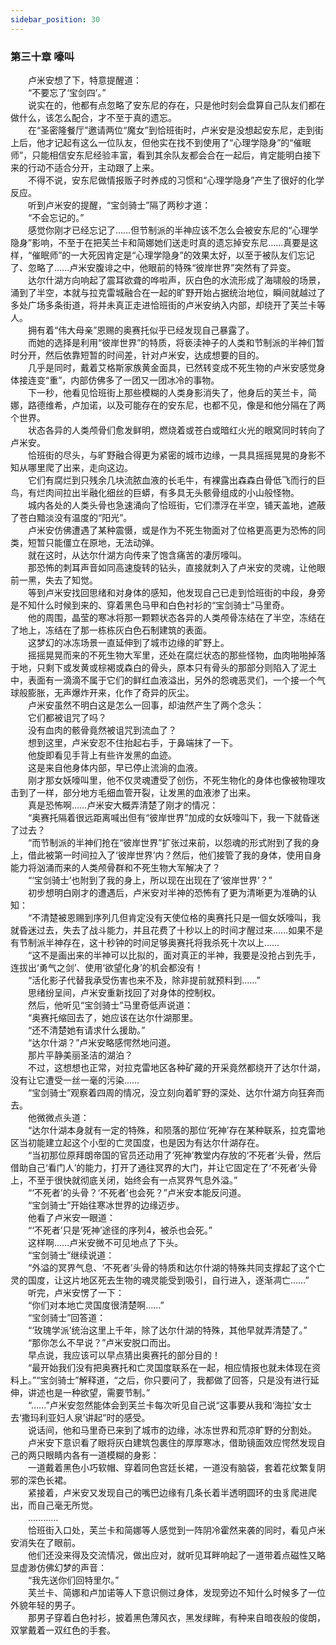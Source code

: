 ```yaml
---
sidebar_position: 30
---
```

### 第三十章 嚎叫  


　　卢米安想了下，特意提醒道：  
　　“不要忘了‘宝剑四’。”  
　　说实在的，他都有点忽略了安东尼的存在，只是他时刻会盘算自己队友们都在做什么，该怎么配合，才不至于真的遗忘。  
　　在“圣密隆餐厅”邀请两位“魔女”到恰班街时，卢米安是没想起安东尼，走到街上后，他才记起有这么一位队友，但他实在找不到使用了“心理学隐身”的“催眠师”，只能相信安东尼经验丰富，看到其余队友都会合在一起后，肯定能明白接下来的行动不适合分开，主动跟了上来。  
　　不得不说，安东尼做情报贩子时养成的习惯和“心理学隐身”产生了很好的化学反应。  
　　听到卢米安的提醒，“宝剑骑士”隔了两秒才道：  
　　“不会忘记的。”  
　　感觉你刚才已经忘记了……但节制派的半神应该不怎么会被安东尼的“心理学隐身”影响，不至于在把芙兰卡和简娜她们送走时真的遗忘掉安东尼……真要是这样，“催眠师”的一大死因肯定是“心理学隐身”的效果太好，以至于被队友们忘记了、忽略了……卢米安腹诽之中，他眼前的特殊“彼岸世界”突然有了异变。  
　　达尔什湖方向响起了震耳欲聋的哗啦声，灰白色的水流形成了海啸般的场景，涌到了半空，本就与拉克雷城融合在一起的旷野开始占据统治地位，瞬间就越过了多处广场多条街道，将并未真正走进恰班街的卢米安纳入内部，却绕开了芙兰卡等人。  
　　拥有着“伟大母亲”恩赐的奥赛托似乎已经发现自己暴露了。  
　　而她的选择是利用“彼岸世界”的特质，将亵渎神子的人类和节制派的半神们暂时分开，然后依靠短暂的时间差，针对卢米安，达成想要的目的。  
　　几乎是同时，戴着艾格斯家族黄金面具，已然转变成不死生物的卢米安感觉身体接连变“重”，内部仿佛多了一团又一团冰冷的事物。  
　　下一秒，他看见恰班街上那些模糊的人类身影消失了，他身后的芙兰卡，简娜，路德维希，卢加诺，以及可能存在的安东尼，也都不见，像是和他分隔在了两个世界。  
　　状态各异的人类颅骨们愈发鲜明，燃烧着或苍白或暗红火光的眼窝同时转向了卢米安。  
　　恰班街的尽头，与旷野融合得更为紧密的城市边缘，一具具摇摇晃晃的身影不知从哪里爬了出来，走向这边。  
　　它们有腐烂到只残余几块流脓血液的长毛牛，有裸露出森森白骨低飞而行的巨鸟，有烂肉间拉出半融化细丝的巨蟒，有多具无头骸骨组成的小山般怪物。  
　　城内各处的人类头骨也急速涌向了恰班街，它们漂浮在半空，铺天盖地，遮蔽了苍白黯淡没有温度的“阳光”。  
　　卢米安仿佛遭遇了某种震慑，或是作为不死生物面对了位格更高更为恐怖的同类，短暂只能僵立在原地，无法动弹。  
　　就在这时，从达尔什湖方向传来了饱含痛苦的凄厉嚎叫。  
　　那恐怖的刺耳声音如同高速旋转的钻头，直接就刺入了卢米安的灵魂，让他眼前一黑，失去了知觉。  
　　等到卢米安找回思绪和对身体的感知，他发现自己已走到恰班街的中段，身旁是不知什么时候到来的、穿着黑色马甲和白色衬衫的“宝剑骑士”马里奇。  
　　他的周围，晶莹的寒冰将那一颗颗状态各异的人类颅骨冻结在了半空，冻结在了地上，冻结在了那一栋栋灰白色石制建筑的表面。  
　　这梦幻的冰冻场景一直延伸到了城市边缘的旷野上。  
　　摇摇晃晃而来的不死生物大军里，还处在腐烂状态的那些怪物，血肉啪啪掉落于地，只剩下或发黄或棕褐或森白的骨头，原本只有骨头的那部分则陷入了泥土中，表面有一滴滴不属于它们的鲜红血液溢出，另外的怨魂恶灵们，一个接一个气球般膨胀，无声爆炸开来，化作了奇异的灰尘。  
　　卢米安虽然不明白这是怎么一回事，却油然产生了两个念头：  
　　它们都被诅咒了吗？  
　　没有血肉的骸骨竟然被诅咒到流血了？  
　　想到这里，卢米安忍不住抬起右手，于鼻端抹了一下。  
　　他旋即看见手背上有些许发黑的血迹。  
　　这是来自他身体内部，早已停止流淌的血液。  
　　刚才那女妖嚎叫里，他不仅灵魂遭受了创伤，不死生物化的身体也像被物理攻击到了一样，部分地方毛细血管开裂，让发黑的血液渗了出来。  
　　真是恐怖啊……卢米安大概弄清楚了刚才的情况：  
　　“奥赛托隔着很远距离喊出但有“彼岸世界”加成的女妖嚎叫下，我一下就昏迷了过去？  
　　“而节制派的半神们抢在“彼岸世界”扩张过来前，以怨魂的形式附到了我的身上，借此被第一时间拉入了‘彼岸世界’内？然后，他们接管了我的身体，使用自身能力将汹涌而来的人类颅骨群和不死生物大军解决了？  
　　“‘宝剑骑士’也附到了我的身上，所以现在出现在了‘彼岸世界’？”  
　　初步想明白刚才的遭遇后，卢米安对半神的恐怖有了更为清晰更为准确的认知：  
　　“不清楚被恩赐到序列几但肯定没有天使位格的奥赛托只是一個女妖嚎叫，我就昏迷过去，失去了战斗能力，并且花费了十秒以上的时间才醒过来……如果不是有节制派半神存在，这十秒钟的时间足够奥赛托将我杀死十次以上……  
　　“这不是画出来的半神可以比拟的，面对真正的半神，我要是没抢占到先手，连拔出‘勇气之剑’、使用‘欲望化身’的机会都没有！  
　　“活化影子代替我承受伤害也来不及，除非提前就预料到……”  
　　思绪纷呈间，卢米安重新找回了对身体的控制权。  
　　然后，他听见“宝剑骑士”马里奇低声说道：  
　　“奥赛托缩回去了，她应该在达尔什湖那里。  
　　“还不清楚她有请求什么援助。”  
　　“达尔什湖？”卢米安略感愕然地问道。  
　　那片平静美丽圣洁的湖泊？  
　　不过，这想想也正常，对拉克雷地区各种矿藏的开采竟然都绕开了达尔什湖，没有让它遭受一丝一毫的污染……  
　　“宝剑骑士”观察着四周的情况，没立刻向着旷野的深处、达尔什湖方向狂奔而去。  
　　他微微点头道：  
　　“达尔什湖本身就有一定的特殊，和陨落的那位‘死神’存在某种联系，拉克雷地区当初能建立起这个小型的亡灵国度，也是因为有达尔什湖存在。  
　　“当初那位原拜朗帝国的官员还动用了‘死神’教堂内存放的‘不死者’头骨，然后借助自己‘看门人’的能力，打开了通往冥界的大门，并让它固定在了‘不死者’头骨上，不至于很快就彻底关闭，始终会有一点冥界气息外溢。”  
　　“‘不死者’的头骨？‘不死者’也会死？”卢米安本能反问道。  
　　“宝剑骑士”开始往寒冰世界的边缘迈步。  
　　他看了卢米安一眼道：  
　　“‘不死者’只是‘死神’途径的序列4，被杀也会死。”  
　　这样啊……卢米安微不可见地点了下头。  
　　“宝剑骑士”继续说道：  
　　“外溢的冥界气息、‘不死者’头骨的特质和达尔什湖的特殊共同支撑起了这个亡灵的国度，让这片地区死去生物的魂灵能受到吸引，自行进入，逐渐凋亡……”  
　　听完，卢米安愣了一下：  
　　“你们对本地亡灵国度很清楚啊……”  
　　“宝剑骑士”回答道：  
　　“‘玫瑰学派’统治这里上千年，除了达尔什湖的特殊，其他早就弄清楚了。”  
　　“那你怎么不早说？”卢米安脱口而出。  
　　早点说，我应该可以早点猜出奥赛托的部分目的！  
　　“最开始我们没有把奥赛托和亡灵国度联系在一起，相应情报也就未体现在资料上。”“宝剑骑士”解释道，“之后，你只要问了，我都做了回答，只是没有进行延伸，讲述也是一种欲望，需要节制。”  
　　“……”卢米安忽然能体会到芙兰卡每次听见自己说“这事要从我和‘海拉’女士去‘撒玛利亚妇人泉’讲起”时的感受。  
　　说话间，他和马里奇已来到了城市的边缘，冰冻世界和荒凉旷野的分割处。  
　　卢米安下意识看了眼将灰白建筑包裹住的厚厚寒冰，借助镜面效应愕然发现自己的两只眼睛内各有一道模糊的身影：  
　　一道戴着黑色小巧软帽、穿着同色宫廷长裙，一道没有脑袋，套着花纹繁复阴邪的深色长裙。  
　　紧接着，卢米安又发现自己的嘴巴边缘有几条长着半透明圆环的虫豸爬进爬出，而自己毫无所觉。  
　　…………  
　　恰班街入口处，芙兰卡和简娜等人感觉到一阵阴冷霍然来袭的同时，看见卢米安消失在了眼前。  
　　他们还没来得及交流情况，做出应对，就听见耳畔响起了一道带着点磁性又略显虚渺仿佛幻梦的声音：  
　　“我先送你们回特里尔。”  
　　芙兰卡、简娜和卢加诺等人下意识侧过身体，发现旁边不知什么时候多了一位外貌年轻的男子。  
　　那男子穿着白色衬衫，披着黑色薄风衣，黑发绿眸，有种来自暗夜般的俊朗，双掌戴着一双红色的手套。  
